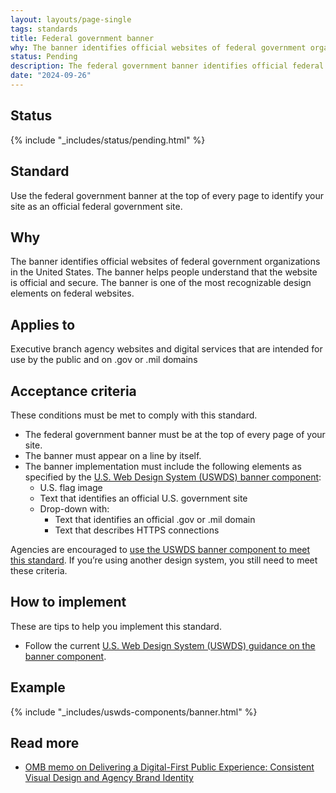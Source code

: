 ```yaml
---
layout: layouts/page-single
tags: standards
title: Federal government banner
why: The banner identifies official websites of federal government organizations in the United States.
status: Pending
description: The federal government banner identifies official federal government sites. Learn how to implement the banner on your federal government site.
date: "2024-09-26"
---
```


## Status

{% include "_includes/status/pending.html" %}

## Standard

Use the federal government banner at the top of every page to identify your site as an official federal government site.

## Why

The banner identifies official websites of federal government organizations in the United States. The banner helps people understand that the website is official and secure. The banner is one of the most recognizable design elements on federal websites.

## Applies to

Executive branch agency websites and digital services that are intended for use by the public and on .gov or .mil domains

## Acceptance criteria

These conditions must be met to comply with this standard.

- The federal government banner must be at the top of every page of your site.
- The banner must appear on a line by itself.
- The banner implementation must include the following elements as specified by the [U.S. Web Design System (USWDS) banner component](https://designsystem.digital.gov/components/banner/):
    - U.S. flag image
    - Text that identifies an official U.S. government site
    - Drop-down with:
      - Text that identifies an official .gov or .mil domain
      - Text that describes HTTPS connections
     
Agencies are encouraged to [use the USWDS banner component to meet this standard](https://designsystem.digital.gov/components/banner/). If you’re using another design system, you still need to meet these criteria.

## How to implement

These are tips to help you implement this standard.

- Follow the current [U.S. Web Design System (USWDS) guidance on the banner component](https://designsystem.digital.gov/components/banner/).

## Example

{% include "_includes/uswds-components/banner.html" %}

## Read more

- [OMB memo on Delivering a Digital-First Public Experience: Consistent Visual Design and Agency Brand Identity](https://www.whitehouse.gov/omb/management/ofcio/delivering-a-digital-first-public-experience/#IIIA:~:text=2.%20Consistent%20Visual%20Design%20and%20Agency%20Brand%20Identity)


